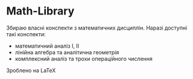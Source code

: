 # Math-Library
Збираю власні конспекти з математичних дисциплін. Наразі доступні такі конспекти:
- математичний аналіз I, II
- лінійна алгебра та аналітична геометрія
- комплексний аналіз та трохи операційного числення

Зроблено на LaTeX
